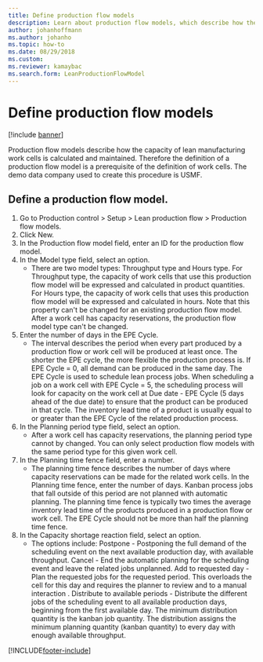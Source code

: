 ```yaml
--- 
title: Define production flow models
description: Learn about production flow models, which describe how the capacity of lean manufacturing work cells is calculated and maintained.
author: johanhoffmann
ms.author: johanho
ms.topic: how-to
ms.date: 08/29/2018
ms.custom:
ms.reviewer: kamaybac   
ms.search.form: LeanProductionFlowModel
---
```


# Define production flow models

[!include [banner](../../includes/banner.md)]

Production flow models describe how the capacity of lean manufacturing work cells is calculated and maintained. Therefore the definition of a production flow model is a prerequisite of the definition of work cells. The demo data company used to create this procedure is USMF.


## Define a production flow model. 
1. Go to Production control > Setup > Lean production flow > Production flow models.
2. Click New.
3. In the Production flow model field, enter an ID for the production flow model.
4. In the Model type field, select an option.
    * There are two model types: Throughput type and Hours type. For Throughput type, the capacity of work cells that use this production flow model will be expressed and calculated in product quantities. For Hours type, the capacity of work cells that uses this production flow model will be expressed and calculated in hours. Note that this property can't be changed for an existing production flow model. After a work cell has capacity reservations, the production flow model type can't be changed.  
5. Enter the number of days in the EPE Cycle.
    * The interval describes the period when every part produced by a production flow or work cell will be produced at least once. The shorter the EPE cycle, the more flexible the production process is. If EPE Cycle = 0, all demand can be produced in the same day. The EPE Cycle is used to schedule lean process jobs. When scheduling a job on a work cell with EPE Cycle = 5, the scheduling process will look for capacity on the work cell at Due date - EPE Cycle (5 days ahead of the due date) to ensure that the product can be produced in that cycle. The inventory lead time of a product is usually equal to or greater than the EPE Cycle of the related production process.  
6. In the Planning period type field, select an option.
    * After a work cell has capacity reservations, the planning period type cannot by changed. You can only select production flow models with the same period type for this given work cell.  
7. In the Planning time fence field, enter a number.
    * The planning time fence describes the number of days where capacity reservations can be made for the related work cells. In the Planning time fence, enter the number of days.   Kanban process jobs that fall outside of this period are not planned with automatic planning. The planning time fence is typically two times the average inventory lead time of the products produced in a production flow or work cell. The EPE Cycle should not be more than half the planning time fence.     
8. In the Capacity shortage reaction field, select an option.
    * The options include:   Postpone - Postponing the full demand of the scheduling event on the next available production day, with available throughput. Cancel - End the automatic planning for the scheduling event and leave the related jobs unplanned.   Add to requested day - Plan the requested jobs for the requested period. This overloads the cell for this day and requires the planner to review and to a manual interaction .   Distribute to available periods - Distribute the different jobs of the scheduling event to all available production days, beginning from the first available day. The minimum distribution quantity is the kanban job quantity. The distribution assigns the minimum planning quantity (kanban quantity) to every day with enough available throughput.  



[!INCLUDE[footer-include](../../../includes/footer-banner.md)]